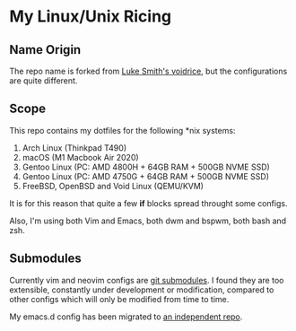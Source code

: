 # My Linux/Unix Ricing

## Name Origin
The repo name is forked from [Luke Smith's voidrice](https://github.com/LukeSmithxyz/voidrice), but the configurations are quite different.

## Scope
This repo contains my dotfiles for the following \*nix systems:
1. Arch Linux (Thinkpad T490)
2. macOS (M1 Macbook Air 2020)
3. Gentoo Linux (PC: AMD 4800H + 64GB RAM + 500GB NVME SSD)
4. Gentoo Linux (PC: AMD 4750G + 64GB RAM + 500GB NVME SSD)
5. FreeBSD, OpenBSD and Void Linux (QEMU/KVM)

It is for this reason that quite a few **if** blocks spread throught some configs.

Also, I'm using both Vim and Emacs, both dwm and bspwm, both bash and zsh.

## Submodules
Currently vim and neovim configs are [git submodules](https://git-scm.com/book/en/v2/Git-Tools-Submodules). I found they are too extensible, constantly under development or modification, compared to other configs which will only be modified from time to time.

My emacs.d config has been migrated to [an independent repo](https://github.com/Linerre/emacs.d).
